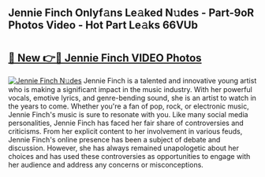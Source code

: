 ## Jennie Finch Onlyf𝚊ns Le𝚊ked N𝚞des - Part-9oR Photos Video - Hot Part Le𝚊ks 66VUb

# <h2><a href="http://ac30589.deff.icu/?id=Jennie+Finch">🔗 New 👉🔴 Jennie Finch VIDEO Photos</a></h2>

[![Jennie Finch N𝚞des](https://i.imgur.com/rIISA9y.gif)](http://ac30589.deff.icu/?id=Jennie+Finch)
Jennie Finch is a talented and innovative young artist who is making a significant impact in the music industry. With her powerful vocals, emotive lyrics, and genre-bending sound, she is an artist to watch in the years to come. Whether you're a fan of pop, rock, or electronic music, Jennie Finch's music is sure to resonate with you. Like many social media personalities, Jennie Finch has faced her fair share of controversies and criticisms. From her explicit content to her involvement in various feuds, Jennie Finch's online presence has been a subject of debate and discussion. However, she has always remained unapologetic about her choices and has used these controversies as opportunities to engage with her audience and address any concerns or misconceptions.
